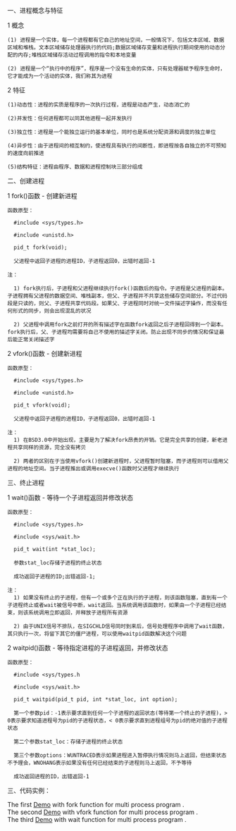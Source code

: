 一、进程概念与特征

  1 概念
  
    (1) 进程是一个实体，每一个进程都有它自己的地址空间，一般情况下，包括文本区域、数据区域和堆栈。文本区域储存处理器执行的代码;数据区域储存变量和进程执行期间使用的动态分配的内存;堆栈区域储存活动过程调用的指令和本地变量
    
    (2) 进程是一个“执行中的程序”，程序是一个没有生命的实体，只有处理器赋予程序生命时，它才能成为一个活动的实体，我们称其为进程
    
  2 特征
  
    (1)动态性：进程的实质是程序的一次执行过程，进程是动态产生，动态消亡的
    
    (2)并发性：任何进程都可以同其他进程一起并发执行
    
    (3)独立性：进程是一个能独立运行的基本单位，同时也是系统分配资源和调度的独立单位
    
    (4)异步性：由于进程间的相互制约，使进程具有执行的间断性，即进程按各自独立的不可预知的速度向前推进
    
    (5)结构特征：进程由程序、数据和进程控制块三部分组成
    
二、创建进程

  1 fork()函数 - 创建新进程
  
    函数原型：
    
      #include <sys/types.h>
      
      #include <unistd.h>
      
      pid_t fork(void);
      
      父进程中返回子进程的进程ID，子进程返回0，出错时返回-1
      
    注：
    
      1) fork执行后，子进程和父进程继续执行fork()函数后的指令。子进程是父进程的副本。子进程拥有父进程的数据空间、堆栈副本，但父、子进程并不共享这些储存空间部分。不过代码段是只读的，则父、子进程共享代码段。如果父、子进程同时对统一文件描述字操作，而没有任何形式的同步，则会出现混乱的状况
      
      2) 父进程中调用fork之前打开的所有描述字在函数fork返回之后子进程回得到一个副本。fork执行后，父、子进程均需要将自己不使用的描述字关闭。防止出现不同步的情况和保证最后能正常关闭描述字
      
  2 vfork()函数 - 创建新进程
  
    函数原型：
    
      #include <sys/types.h>
      
      #include <unistd.h>
      
      pid_t vfork(void);
      
      父进程中返回子进程的进程ID，子进程返回0，出错时返回-1
      
    注：
      1) 在BSD3.0中开始出现，主要是为了解决fork昂贵的开销。它是完全共享的创建，新老进程共享同样的资源，完全没有拷贝
      
      2) 两者的区别在于当使用vfork()创建新进程时，父进程暂时阻塞，而子进程则可以借用父进程的地址空间。当子进程推出或调用execve()函数时父进程才继续执行
      
三、终止进程

  1 wait()函数 - 等待一个子进程返回并修改状态
  
    函数原型：
    
      #include <sys/types.h>
      
      #include <sys/wait.h>
      
      pid_t wait(int *stat_loc);
      
      参数stat_loc存储子进程的终止状态
      
      成功返回子进程的ID;出错返回-1;
      
    注：
      1) 如果没有终止的子进程，但有一个或多个正在执行的子进程，则该函数阻塞，直到有一个子进程终止或者wait被信号中断，wait返回。当系统调用该函数时，如果由一个子进程已经结束，则该系统调用立即返回，并释放子进程所有资源
      
      2) 由于UNIX信号不排队，在SIGCHLD信号同时到来后，信号处理程序中调用了wait函数，其只执行一次，将留下其它的僵尸进程，可以使用waitpid函数解决这个问题
  
  2 waitpid()函数 - 等待指定进程的子进程返回，并修改状态
  
    函数原型：
    
      #include <sys/types.h
      
      #include <sys/wait.h>
      
      pid_t waitpid(pid_t pid, int *stat_loc, int option);
      
      第一个参数pid：-1表示要求直到任何一个子进程的返回状态(等待第一个终止的子进程)，> 0表示要求知道进程号为pid的子进程状态，< 0表示要求直到进程组号为pid的绝对值的子进程状态
      
      第二个参数stat_loc：存储子进程的终止状态
      
      第三个参数options：WUNTRACED表示如果进程进入暂停执行情况则马上返回，但结束状态不予理会，WNOHANG表示如果没有任何已经结束的子进程则马上返回，不予等待
      
      成功返回进程的ID，出错返回-1
      
三、代码实例：

  The first [Demo](demo-first.cpp) with fork function for multi process program .  
  The second [Demo](demo-second.cpp) with vfork function for multi process program .  
  The third [Demo](demo-third.cpp) with wait function for multi process program .


